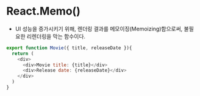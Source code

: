 # React.Memo()
+ UI 성능을 증가시키기 위해, 렌더링 결과를 메모이징(Memoizing)함으로써, 불필요한 리렌더링을 막는 함수이다.
``` javascript
export function Movie({ title, releaseDate }){
  return (
    <div>
      <div>Movie title: {title}</div>
      <div>Release date: {releaseDate}</div>
    </div>
  )
}
